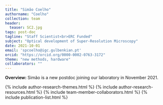 ```yaml
---
title: "Simão Coelho"
authorname: "Coelho"
collection: team
header:
  teaser: SC2.jpg
tags: post-doc
tagline: "Staff Scientist<br>ERC Funded"
subject: "Optical development of Super-Resolution Microscopy"
date: 2021-10-01
email: 'spcoelho@igc.gulbenkian.pt'
orcid: "https://orcid.org/0000-0002-0763-3172"
theme: "new methods, hardware"
collaborators: ""
---
```

<p align= "justify">
<p> <b>Overview:</b>
Simão is a new postdoc joining our laboratory in November 2021.

{% include author-research-themes.html %}
{% include author-research-resources.html %}
{% include team-member-collaborators.html %}
{% include publication-list.html %}
